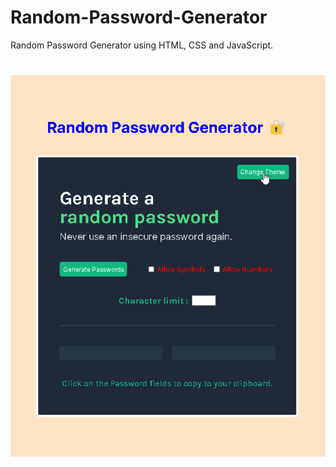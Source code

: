 # Random-Password-Generator
 Random Password Generator using HTML, CSS and JavaScript.


<div style="text-align:center;margin-top:40px;margin-left:auto;margin-right:auto;"><img src="Images/generator.gif"></div>